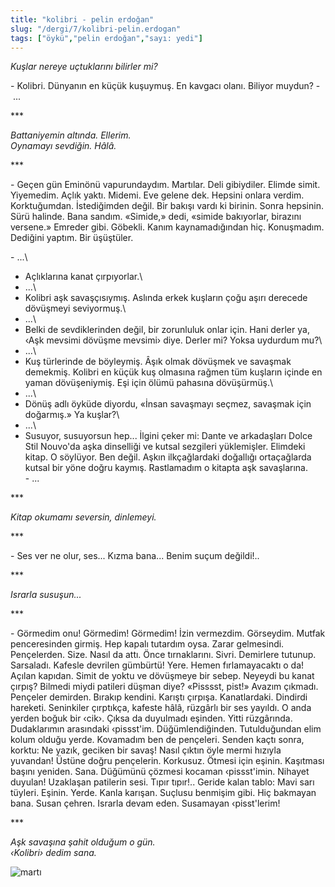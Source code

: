 ```yaml
---
title: "kolibri - pelin erdoğan"
slug: "/dergi/7/kolibri-pelin.erdogan"
tags: ["öykü","pelin erdoğan","sayı: yedi"]
---
```

*Kuşlar nereye uçtuklarını bilirler mi?*

\- Kolibri. Dünyanın en küçük kuşuymuş. En kavgacı olanı. Biliyor
muydun?
- ...

\*\*\*

*Battaniyemin altında. Ellerim.\
Oynamayı sevdiğin. Hâlâ.*

\*\*\*

\- Geçen gün Eminönü vapurundaydım. Martılar. Deli gibiydiler. Elimde
simit. Yiyemedim. Açlık yaktı. Midemi. Eve gelene dek. Hepsini onlara
verdim. Korktuğumdan. İstediğimden değil. Bir bakışı vardı ki birinin.
Sonra hepsinin. Sürü halinde. Bana sandım. «Simide,» dedi, «simide
bakıyorlar, birazını versene.» Emreder gibi. Göbekli. Kanım
kaynamadığından hiç. Konuşmadım. Dediğini yaptım. Bir üşüştüler.

\- ...\
- Açlıklarına kanat çırpıyorlar.\
- ...\
- Kolibri aşk savaşçısıymış. Aslında erkek kuşların çoğu aşırı derecede
dövüşmeyi seviyormuş.\
- ...\
- Belki de sevdiklerinden değil, bir zorunluluk onlar için. Hani derler
ya, ‹Aşk mevsimi dövüşme mevsimi› diye. Derler mi? Yoksa uydurdum mu?\
- ...\
- Kuş türlerinde de böyleymiş. Âşık olmak dövüşmek ve savaşmak demekmiş.
Kolibri en küçük kuş olmasına rağmen tüm kuşların içinde en yaman
dövüşeniymiş. Eşi için ölümü pahasına dövüşürmüş.\
- ...\
- Dönüş adlı öyküde diyordu, «İnsan savaşmayı seçmez, savaşmak için
doğarmış.» Ya kuşlar?\
- ...\
- Susuyor, susuyorsun hep... İlgini çeker mi: Dante ve arkadaşları Dolce
Stil Nouvo'da aşka dinselliği ve kutsal sezgileri yüklemişler. Elimdeki
kitap. O söylüyor. Ben değil. Aşkın ilkçağlardaki doğallığı ortaçağlarda
kutsal bir yöne doğru kaymış. Rastlamadım o kitapta aşk savaşlarına.\
- ...

\*\*\*

*Kitap okumamı seversin, dinlemeyi.*

\*\*\*

\- Ses ver ne olur, ses... Kızma bana... Benim suçum değildi!..

\*\*\*

*Israrla susuşun...*

\*\*\*

\- Görmedim onu! Görmedim! Görmedim! İzin vermezdim. Görseydim. Mutfak
penceresinden girmiş. Hep kapalı tutardım oysa. Zarar gelmesindi.
Pençelerden. Size. Nasıl da attı. Önce tırnaklarını. Sivri. Demirlere
tutunup. Sarsaladı. Kafesle devrilen gümbürtü! Yere. Hemen
fırlamayacaktı o da! Açılan kapıdan. Simit de yoktu ve dövüşmeye bir
sebep. Neyeydi bu kanat çırpış? Bilmedi miydi patileri düşman diye?
«Pisssst, pist!» Avazım çıkmadı. Pençeler demirden. Bırakıp kendini.
Karıştı çırpışa. Kanatlardaki. Dindirdi hareketi. Seninkiler çırptıkça,
kafeste hâlâ, rüzgârlı bir ses yayıldı. O anda yerden boğuk bir ‹cik›.
Çıksa da duyulmadı eşinden. Yitti rüzgârında. Dudaklarımın arasındaki
‹pissst'im. Düğümlendiğinden. Tutulduğundan elim kolum olduğu yerde.
Kovamadım ben de pençeleri. Senden kaçtı sonra, korktu: Ne yazık,
geciken bir savaş! Nasıl çıktın öyle mermi hızıyla yuvandan! Üstüne
doğru pençelerin. Korkusuz. Ötmesi için eşinin. Kaşıtması başını
yeniden. Sana. Düğümünü çözmesi kocaman ‹pissst'imin. Nihayet duyulan!
Uzaklaşan patilerin sesi. Tıpır tıpır!.. Geride kalan tablo: Mavi sarı
tüyleri. Eşinin. Yerde. Kanla karışan. Suçlusu benmişim gibi. Hiç
bakmayan bana. Susan çehren. Israrla devam eden. Susamayan ‹pisst'lerim!

\*\*\*

*Aşk savaşına şahit olduğum o gün.\
‹Kolibri› dedim sana.*


![martı](/img/ky07_28_zaferyalcinpinar.jpg)